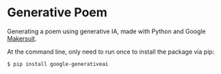 # Generative Poem

Generating a poem using generative IA, made with Python and
Google [Makersuit](https://developers.generativeai.google/products/makersuite).

At the command line, only need to run once to install the package via pip:

```
$ pip install google-generativeai
```
